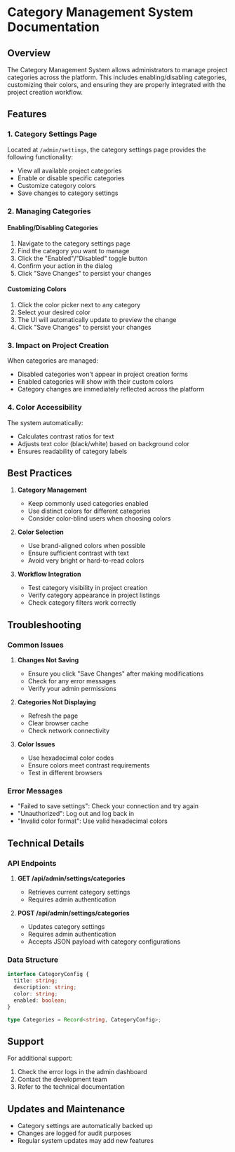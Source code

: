 # Category Management System Documentation

## Overview
The Category Management System allows administrators to manage project categories across the platform. This includes enabling/disabling categories, customizing their colors, and ensuring they are properly integrated with the project creation workflow.

## Features

### 1. Category Settings Page
Located at `/admin/settings`, the category settings page provides the following functionality:

- View all available project categories
- Enable or disable specific categories
- Customize category colors
- Save changes to category settings

### 2. Managing Categories

#### Enabling/Disabling Categories
1. Navigate to the category settings page
2. Find the category you want to manage
3. Click the "Enabled"/"Disabled" toggle button
4. Confirm your action in the dialog
5. Click "Save Changes" to persist your changes

#### Customizing Colors
1. Click the color picker next to any category
2. Select your desired color
3. The UI will automatically update to preview the change
4. Click "Save Changes" to persist your changes

### 3. Impact on Project Creation

When categories are managed:
- Disabled categories won't appear in project creation forms
- Enabled categories will show with their custom colors
- Category changes are immediately reflected across the platform

### 4. Color Accessibility

The system automatically:
- Calculates contrast ratios for text
- Adjusts text color (black/white) based on background color
- Ensures readability of category labels

## Best Practices

1. **Category Management**
   - Keep commonly used categories enabled
   - Use distinct colors for different categories
   - Consider color-blind users when choosing colors

2. **Color Selection**
   - Use brand-aligned colors when possible
   - Ensure sufficient contrast with text
   - Avoid very bright or hard-to-read colors

3. **Workflow Integration**
   - Test category visibility in project creation
   - Verify category appearance in project listings
   - Check category filters work correctly

## Troubleshooting

### Common Issues

1. **Changes Not Saving**
   - Ensure you click "Save Changes" after making modifications
   - Check for any error messages
   - Verify your admin permissions

2. **Categories Not Displaying**
   - Refresh the page
   - Clear browser cache
   - Check network connectivity

3. **Color Issues**
   - Use hexadecimal color codes
   - Ensure colors meet contrast requirements
   - Test in different browsers

### Error Messages

- "Failed to save settings": Check your connection and try again
- "Unauthorized": Log out and log back in
- "Invalid color format": Use valid hexadecimal colors

## Technical Details

### API Endpoints

1. **GET /api/admin/settings/categories**
   - Retrieves current category settings
   - Requires admin authentication

2. **POST /api/admin/settings/categories**
   - Updates category settings
   - Requires admin authentication
   - Accepts JSON payload with category configurations

### Data Structure

```typescript
interface CategoryConfig {
  title: string;
  description: string;
  color: string;
  enabled: boolean;
}

type Categories = Record<string, CategoryConfig>;
```

## Support

For additional support:
1. Check the error logs in the admin dashboard
2. Contact the development team
3. Refer to the technical documentation

## Updates and Maintenance

- Category settings are automatically backed up
- Changes are logged for audit purposes
- Regular system updates may add new features 